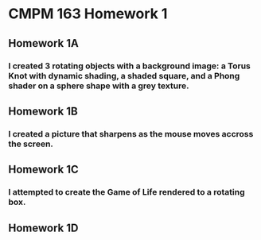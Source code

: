 # CMPM 163 Homework 1



## Homework 1A
### I created 3 rotating objects with a background image: a Torus Knot with dynamic shading, a shaded square, and a Phong shader on a sphere shape with a grey texture.

## Homework 1B
### I created a picture that sharpens as the mouse moves accross the screen.

## Homework 1C
### I attempted to create the Game of Life rendered to a rotating box.

## Homework 1D



